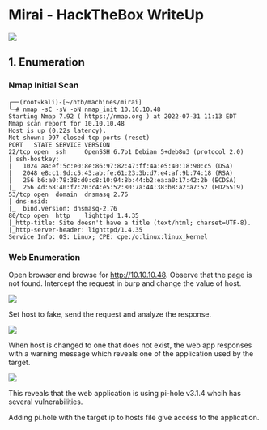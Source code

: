 # Mirai - HackTheBox WriteUp

![](/root/.config/marktext/images/2022-08-01-00-14-22-image.png)  

## 1. Enumeration

### Nmap Initial Scan

```
┌──(root💀kali)-[~/htb/machines/mirai]
└─# nmap -sC -sV -oN nmap_init 10.10.10.48                
Starting Nmap 7.92 ( https://nmap.org ) at 2022-07-31 11:13 EDT
Nmap scan report for 10.10.10.48
Host is up (0.22s latency).
Not shown: 997 closed tcp ports (reset)
PORT   STATE SERVICE VERSION
22/tcp open  ssh     OpenSSH 6.7p1 Debian 5+deb8u3 (protocol 2.0)
| ssh-hostkey: 
|   1024 aa:ef:5c:e0:8e:86:97:82:47:ff:4a:e5:40:18:90:c5 (DSA)
|   2048 e8:c1:9d:c5:43:ab:fe:61:23:3b:d7:e4:af:9b:74:18 (RSA)
|   256 b6:a0:78:38:d0:c8:10:94:8b:44:b2:ea:a0:17:42:2b (ECDSA)
|_  256 4d:68:40:f7:20:c4:e5:52:80:7a:44:38:b8:a2:a7:52 (ED25519)
53/tcp open  domain  dnsmasq 2.76
| dns-nsid: 
|_  bind.version: dnsmasq-2.76
80/tcp open  http    lighttpd 1.4.35
|_http-title: Site doesn't have a title (text/html; charset=UTF-8).
|_http-server-header: lighttpd/1.4.35
Service Info: OS: Linux; CPE: cpe:/o:linux:linux_kernel  
```

### Web Enumeration

Open browser and browse for http://10.10.10.48. Observe that the page is not found. Intercept  the request in burp and change the value of host.

![](/root/.config/marktext/images/2022-08-01-00-24-26-image.png)  



Set host to fake, send the  request and analyze the response.  

![](/root/.config/marktext/images/2022-08-01-00-38-11-image.png)

When host is changed to one that does not exist, the web app responses with a warning message which reveals one of the application used by the target.

![](/root/.config/marktext/images/2022-08-01-06-00-10-image.png)

This reveals that the web application is using pi-hole v3.1.4 whcih has several vulnerabilities.  

Adding pi.hole with the target ip to hosts file give access to the application. 
